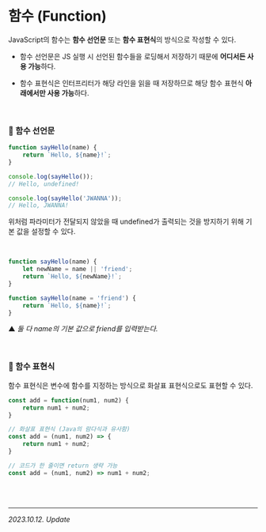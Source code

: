 # 함수 (Function)

JavaScript의 함수는 **함수 선언문** 또는 **함수 표현식**의 방식으로 작성할 수 있다.

- 함수 선언문은 JS 실행 시 선언된 함수들을 로딩해서 저장하기 때문에 **어디서든 사용 가능**하다.

- 함수 표현식은 인터프리터가 해당 라인을 읽을 때 저장하므로 해당 함수 표현식 **아래에서만 사용 가능**하다.

<br>

### 🔸 함수 선언문

```js
function sayHello(name) {
    return `Hello, ${name}!`;
}

console.log(sayHello());
// Hello, undefined!

console.log(sayHello('JWANNA'));
// Hello, JWANNA!
```

위처럼 파라미터가 전달되지 않았을 때 undefined가 출력되는 것을 방지하기 위해 기본 값을 설정할 수 있다.

<br>

```js
function sayHello(name) {
    let newName = name || 'friend';
    return `Hello, ${newName}!`;
}

function sayHello(name = 'friend') {
    return `Hello, ${name}!`;
}
```
▲ _둘 다 name의 기본 값으로 friend를 입력받는다._

<br>

### 🔸 함수 표현식

함수 표현식은 변수에 함수를 지정하는 방식으로 화살표 표현식으로도 표현할 수 있다.

```js
const add = function(num1, num2) {
    return num1 + num2;
}

// 화살표 표현식 (Java의 람다식과 유사함)
const add = (num1, num2) => {
    return num1 + num2;
}

// 코드가 한 줄이면 return 생략 가능
const add = (num1, num2) => num1 + num2;
```

<br><br>

---

_2023.10.12. Update_